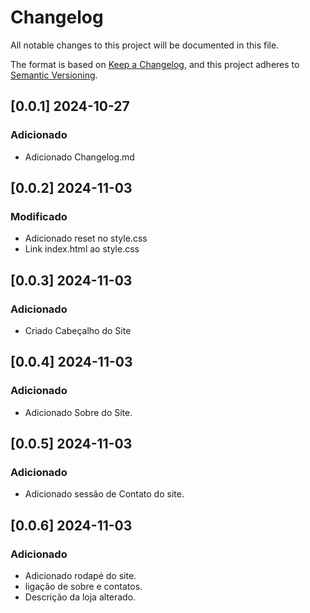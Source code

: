 # Changelog

All notable changes to this project will be documented in this file.

The format is based on [Keep a Changelog](https://keepachangelog.com/en/1.1.0/),
and this project adheres to [Semantic Versioning](https://semver.org/spec/v2.0.0.html).

## [0.0.1] 2024-10-27

### Adicionado

- Adicionado Changelog.md

## [0.0.2] 2024-11-03

### Modificado

- Adicionado reset no style.css
- Link index.html ao style.css

## [0.0.3] 2024-11-03

### Adicionado

- Criado Cabeçalho do Site

## [0.0.4] 2024-11-03

### Adicionado

- Adicionado Sobre do Site.

## [0.0.5] 2024-11-03

### Adicionado

- Adicionado sessão de Contato do site.

## [0.0.6] 2024-11-03

### Adicionado

- Adicionado rodapé do site.
- ligação de sobre e contatos.
- Descrição da loja alterado.